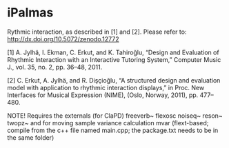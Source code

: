 iPalmas
=======

Rythmic interaction, as described in [1] and [2]. Please refer to: http://dx.doi.org/10.5072/zenodo.12772

[1] A. Jylhä, I. Ekman, C. Erkut, and K. Tahiroğlu, “Design and Evaluation of Rhythmic Interaction with an Interactive Tutoring
System,” Computer Music J., vol. 35, no. 2, pp. 36–48, 2011.

[2] C. Erkut, A. Jylhä, and R. Dişçioğlu, “A structured design and evaluation model with application to rhythmic interaction displays,” in
Proc. New Interfaces for Musical Expression (NIME), (Oslo, Norway, 2011), pp. 477–480.

NOTE!
Requires the externals (for ClaPD)
freeverb~
flexosc
noiseq~
reson~
twopz~
and for moving sample variance calculation
mvar (flext-based; compile from the c++ file named main.cpp; the package.txt needs to be in the same folder)
